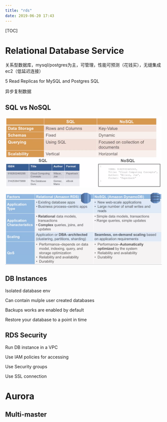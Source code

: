 ```yaml
---
title: "rds"
date: 2019-06-20 17:43
---
```

[TOC]



# Relational Database Service

关系型数据库，mysql/postgres为主，可管理，性能可预测（花钱买），无缝集成ec2（低延迟连接）

5 Read Replicas for MySQL and Postgres SQL

异步复制数据



## SQL vs NoSQL

![image-20200327144332107](rds.assets/image-20200327144332107.png)



![image-20200327144348257](rds.assets/image-20200327144348257.png)





## DB Instances

Isolated database env

Can contain mulple user created databases

Backups works are enabled by default

Restore your database to a point in time





## RDS Security

Run DB instance in a VPC

Use IAM policies for accessing 

Use Security groups

Use SSL connection





# Aurora





## Multi-master

